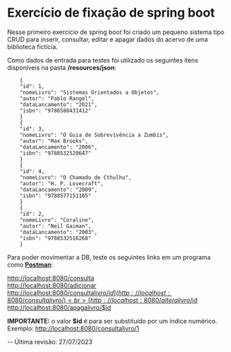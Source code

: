 # Exercício de fixação de spring boot

Nesse primeiro exercício de spring boot foi criado um pequeno sistema tipo CRUD para inserir, consultar, editar e apagar dados do acervo de uma biblioteca fictícia.

Como dados de entrada para testes foi utilizado os seguintes itens disponíveis na pasta **/resources/json**:

        {
        "id": 1,
        "nomeLivro": "Sistemas Orientados a Objetos",
        "autor": "Pablo Rangel",
        "dataLancamento": "2021",
        "isbn": "9786588431412"
        }
        {
        "id": 3,
        "nomeLivro": "O Guia de Sobrevivência a Zumbis",
        "autor": "Max Brooks",
        "dataLancamento": "2006",
        "isbn": "9788532520647"
        }
        {
        "id": 4,
        "nomeLivro": "O Chamado de Cthulhu",
        "autor": "H. P. Lovecraft",
        "dataLancamento": "2009",
        "isbn": "9788577151165"
        }
        {
        "id": 2,
        "nomeLivro": "Coraline",
        "autor": "Neil Gaiman",
        "dataLancamento": "2003",
        "isbn": "9788532516268"
        }

Para poder movimentar a DB, teste os seguintes links em um programa como **[Postman](https://www.postman.com/downloads/)**:

[http://localhost:8080/consulta](http://localhost:8080/consulta)<br>
[http://localhost:8080/adicionar](http://localhost:8080/adicionar)<br>
[http://localhost:8080/consultalivro/$id](http://localhost:8080/consultalivro/)<br>
[http://localhost:8080/alteralivro/$id](http://localhost:8080/alteralivro/)<br>
[http://localhost:8080/apagalivro/$id](http://localhost:8080/apagalivro)

**IMPORTANTE:** o valor **$id** é para ser substituído por um índice numérico. Exemplo:
[http://localhost:8080/consultalivro/1](http://localhost:8080/consultalivro/1)

-- Última revisão: 27/07/2023
